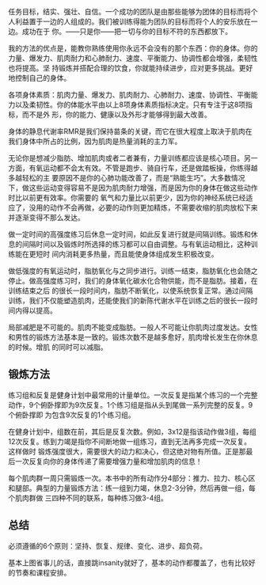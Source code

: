 任务目标，结实、强壮、自信。一个成功的团队是由那些能够为团体的目标而将个人利益置于一边的人组成的。我们被训练得能为团队的目标而将个人的安乐放在一边。成功在于
你。——只是你——把一切与你的目标不符的东西都放下。

  

我的方法的优点是，能教你熟练使用你永远不会没有的那个东西：你的身体。你的力量、爆发力、肌肉耐力和心肺耐力、速度、平衡能力、协调性都会增强，柔韧性也将提高。坚
持锻炼并搭配合理的饮食，你就能持续进步，应对更多挑战。更好地控制自己的身体。

  

各项身体素质：肌肉力量、爆发力、肌肉耐力、心肺耐力、速度、协调性、平衡能力以及柔韧性。你的体能水平由以上8项身体素质指标决定。只有专注于这8项指标，而不是外
形，你的能力、健康以及外形才能够得到最大改善。

  

身体的静息代谢率RMR是我们保持苗条的关键，而它在很大程度上取决于肌肉在我们身体中所占的比例，因为肌肉是热量消耗的主力军。

  

无论你是想减少脂肪、增加肌肉或者二者兼有，力量训练都应该是核心项目。另一方面，有氧运动都不会太有效。不管是跑步、骑自行车，还是做踏板操，你练得越多越轻松的主
要原因不是你的心肺功能改善了，而是“熟能生巧”。大多数情况下，做这些运动变得容易不是因为肌肉耐力增强，而是因为你的身体在做这些动作时比以前更有效率。你需要的
氧气和力量比以前更少，因为你的神经系统已经适应了，没用的动作不会再做，必要的动作则更加精炼，不需要收缩的肌肉放松下来并逐渐变得不那么发达。

  

做一定时间的高强度练习后休息一定时间，如此反复进行就是间隔训练。锻炼和休息的间隔时间以及锻炼时所选择的练习都可以自由调整。与有氧运动相比，这种训练能在更短时
间内消耗更多热量，而且能使身体组成发生积极改变。

  

做低强度的有氧运动时，脂肪氧化与之同步进行。训练一结束，脂肪氧化也会随之停止。做高强度练习时，我们的身体氧化碳水化合物供能，而不是脂肪。接着，在训练结束之后
的很长一段时间内，脂肪不断氧化，以使系统恢复正常。通过间隔训练，我们不仅能塑造肌肉，还能使我们的新陈代谢水平在训练之后的很长一段时间内得以提高。

  

局部减肥是不可能的。肌肉不能变成脂肪。一般人不可能让你肌肉过度发达。女性和男性的锻炼方法基本是一致的。锻炼次数不是越多愈好，肌肉增长发生在你休息的时候。增肌
的同时可以减脂。

  

## 锻炼方法

  

练习组和反复是健身计划中最常用的计量单位。一次反复是指某个练习的一个完整动作，9个俯卧撑即为9次反复。1个练习组是指从头到尾做一系列完整的反复。9个俯卧撑即
为包含9次反复的1个练习组。

  

在健身计划中，组数在前，其后是反复次数。例如，3x12是指该动作做3组，每组12次反复。练到力竭是指你不间断地做一组练习，直到无法再多完成一次反复。这样做时
锻炼强度很大，需要很大的动力和决心，但这绝对物有所值。正是那最后一次反复向你的身体传递了需要增强力量和增加肌肉的信息！

  

每个肌肉群一周只需锻炼一次。本书中的所有动作分4部分：推力、拉力、核心区和腿部。典型的力量锻炼方法：练一组到力竭，休息2-3分钟，然后再做一组，每个肌肉群做
三四种不同的联系，每种练习做3-4组。

  

## 总结

  

必须遵循的6个原则：坚持、恢复、规律、变化、进步、超负荷。

  

基本上图省事儿的话，直接跳insanity就好了，基本的动作都覆盖了，也有比较好的节奏和课程安排。

